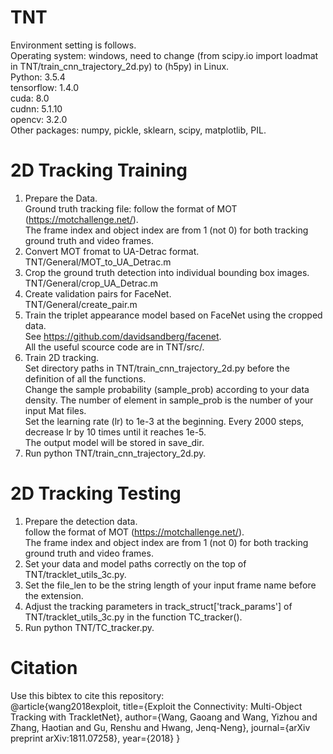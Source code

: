 # TNT
Environment setting is follows. <br />
Operating system: windows, need to change (from scipy.io import loadmat in TNT/train_cnn_trajectory_2d.py) to (h5py) in Linux. <br />
Python: 3.5.4 <br />
tensorflow: 1.4.0 <br />
cuda: 8.0 <br />
cudnn: 5.1.10 <br />
opencv: 3.2.0 <br />
Other packages: numpy, pickle, sklearn, scipy, matplotlib, PIL. <br />
# 2D Tracking Training
1. Prepare the Data. <br />
Ground truth tracking file: follow the format of MOT (https://motchallenge.net/). <br />
The frame index and object index are from 1 (not 0) for both tracking ground truth and video frames. <br />
2. Convert MOT fromat to UA-Detrac format. <br />
TNT/General/MOT_to_UA_Detrac.m <br />
3. Crop the ground truth detection into individual bounding box images. <br />
TNT/General/crop_UA_Detrac.m <br />
4. Create validation pairs for FaceNet. <br />
TNT/General/create_pair.m <br />
5. Train the triplet appearance model based on FaceNet using the cropped data. <br />
See https://github.com/davidsandberg/facenet. <br />
All the useful scource code are in TNT/src/. <br />
6. Train 2D tracking. <br />
Set directory paths in TNT/train_cnn_trajectory_2d.py before the definition of all the functions. <br />
Change the sample probability (sample_prob) according to your data density. The number of element in sample_prob is the number of your input Mat files. <br />
Set the learning rate (lr) to 1e-3 at the beginning. Every 2000 steps, decrease lr by 10 times until it reaches 1e-5. <br />
The output model will be stored in save_dir. <br />
7. Run python TNT/train_cnn_trajectory_2d.py. <br />
# 2D Tracking Testing
1. Prepare the detection data. <br />
follow the format of MOT (https://motchallenge.net/). <br />
The frame index and object index are from 1 (not 0) for both tracking ground truth and video frames. <br />
2. Set your data and model paths correctly on the top of TNT/tracklet_utils_3c.py. <br />
3. Set the file_len to be the string length of your input frame name before the extension. <br />
4. Adjust the tracking parameters in track_struct['track_params'] of TNT/tracklet_utils_3c.py in the function TC_tracker(). <br />
5. Run python TNT/TC_tracker.py. <br />
# Citation
Use this bibtex to cite this repository: <br />
@article{wang2018exploit,
  title={Exploit the Connectivity: Multi-Object Tracking with TrackletNet},
  author={Wang, Gaoang and Wang, Yizhou and Zhang, Haotian and Gu, Renshu and Hwang, Jenq-Neng},
  journal={arXiv preprint arXiv:1811.07258},
  year={2018}
}
